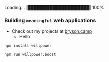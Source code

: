 Loading... |████████████████████| 100%

### Building `meaningful` web applications
- Check out my projects at [bryson.camp](https://bryson.camp)
  - Hello

 ``` 
npm install willpower
```
```
npm run willpower.boost
```
